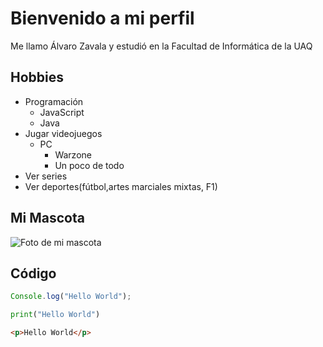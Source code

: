 # Bienvenido a mi perfil

Me llamo Álvaro Zavala y estudió en la Facultad de Informática de la UAQ

## Hobbies

- Programación
  - JavaScript
  - Java
- Jugar videojuegos
  - PC
    - Warzone
    - Un poco de todo
- Ver series
- Ver deportes(fútbol,artes marciales mixtas, F1)

## Mi Mascota

![Foto de mi mascota](D:\adzaj\Descargas2\fil.jpeg)

## Código

```javascript
Console.log("Hello World");
```

```python
print("Hello World")
```

```html
<p>Hello World</p>
```
